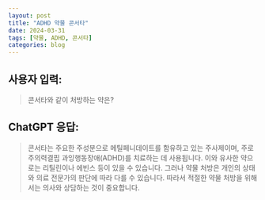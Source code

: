 ```yaml
---
layout: post
title: "ADHD 약물 콘서타"
date: 2024-03-31
tags: [약물, ADHD, 콘서타]
categories: blog
---
```


## 사용자 입력:
> 콘서타와 같이 처방하는 약은?

## ChatGPT 응답:
> 콘서타는 주요한 주성분으로 메틸페니데이트를 함유하고 있는 주사제이며, 주로 주의력결핍 과잉행동장애(ADHD)를 치료하는 데 사용됩니다. 이와 유사한 약으로는 리틸린이나 에빈스 등이 있을 수 있습니다. 그러나 약물 처방은 개인의 상태와 의료 전문가의 판단에 따라 다를 수 있습니다. 따라서 적절한 약물 처방을 위해서는 의사와 상담하는 것이 중요합니다.

